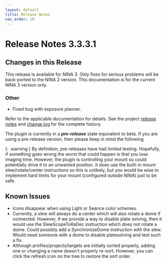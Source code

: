 ```yaml
---
layout: default
title: Release Notes
nav_order: 10
---
```


# Release Notes 3.3.3.1

## Changes in this Release

This release is available for NINA 3.  Only fixes for serious problems will be back-ported to the NINA 2 version.  This documentation is for the current NINA 3 version only.

### Other
* Fixed bug with exposure planner.

Refer to the applicable documentation for details.  See the project [release notes](https://github.com/tcpalmer/nina.plugin.assistant/blob/main/RELEASENOTES.md) and [change log](https://github.com/tcpalmer/nina.plugin.assistant/blob/main/CHANGELOG.md) for the complete history.

The plugin is currently in a **_pre-release_** state equivalent to beta.  If you are using a pre-release version, then please keep in mind the following.

{: .warning }
By definition, pre-releases have had limited testing.  Hopefully, if something goes wrong the worst that could happen is that you lose imaging time.  However, the plugin is controlling your mount so could potentially drive it to an unwanted position.  It does use the built-in mount slew/rotate/center instructions so this is unlikely, but you would be wise to implement hard limits for your mount (configured outside NINA) just to be safe.

## Known Issues

- Icons disappear when using Light or Seance color schemes.
- Currently, a slew will always do a center which will also rotate a dome if connected.  However, if we provide a way to disable plate solving, then it would use the SlewScopeToRaDec instruction which does not rotate a dome.  Could possibly add a SynchronizeDome instruction with the slew.  Would need someone with a dome to disable platesolving and test such a fix.
- Although profiles/projects/targets are initially sorted properly, adding one or changing a name doesn't properly re-sort.  However, you can click the refresh icon on the tree to restore the sort order.
